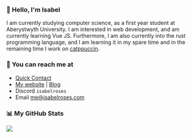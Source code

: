 ### 👋 Hello, I'm Isabel

I am currently studying computer science, as a first year student at Aberystwyth University. I am interested in web development, and am currently learning Vue JS. Furthermore, I am also currently into the rust programming language, and I am learning it in my spare time and in the remaining time I work on [catppuccin](https://github.com/catppuccin/catppuccin).

### 📧 You can reach me at <!--{ fold() }-->

* [Quick Contact](https://isabel.contact)
* [My website](https://isabelroses.com) | [Blog](https://isabelroses.com/blog)
* Discord `isabelroses`
* Email me@isabelroses.com

### 📊 My GitHub Stats <!--{ fold() }-->
![](https://github-readme-stats-one-bice.vercel.app/api?username=isabelroses&include_all_commits=true&show_icons=true&bg_color=1e1e2e&text_color=cdd6f4&icon_color=cba6f7&title_color=94e2d5&role=OWNER,ORGANIZATION_MEMBER)
